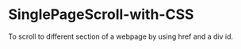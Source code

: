 # SinglePageScroll-with-CSS
To scroll to different section of a webpage by using href and a div id.
